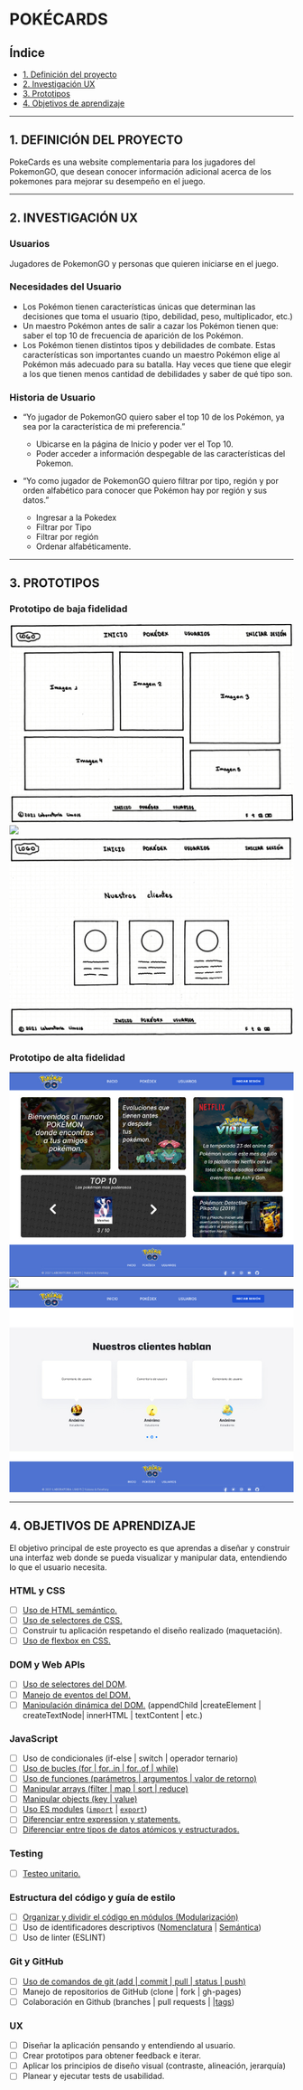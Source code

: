 # POKÉCARDS

## Índice

- [1. Definición del proyecto](#1-definición-del-proyecto)
- [2. Investigación UX](#2-investigación-ux)
- [3. Prototipos](#3-prototipos)
- [4. Objetivos de aprendizaje](#4-objetivos-de-aprendizaje)

---

## 1. DEFINICIÓN DEL PROYECTO

PokeCards es una website complementaria para los jugadores del PokemonGO, que desean conocer información adicional acerca de los pokemones para mejorar
su desempeño en el juego.

---

## 2. INVESTIGACIÓN UX

### Usuarios

Jugadores de PokemonGO y personas que quieren iniciarse en el juego.

### Necesidades del Usuario

- Los Pokémon tienen características únicas que determinan las
  decisiones que toma el usuario (tipo, debilidad, peso, multiplicador, etc.)
- Un maestro Pokémon antes de salir a cazar los Pokémon tienen
  que: saber el top 10 de frecuencia de aparición de los Pokémon.
- Los Pokémon tienen distintos tipos y debilidades de combate.
  Estas características son importantes cuando un maestro Pokémon elige
  al Pokémon más adecuado para su batalla. Hay veces que tiene que elegir
  a los que tienen menos cantidad de debilidades y saber de qué tipo son.

### Historia de Usuario

- “Yo jugador de PokemonGO quiero saber el top 10 de los Pokémon, ya sea
  por la característica de mi preferencia.”

  - Ubicarse en la página de Inicio y poder ver el Top 10.
  - Poder acceder a información despegable de las características
    del Pokemon.

- “Yo como jugador de PokemonGO quiero filtrar por tipo, región y por
  orden alfabético para conocer que Pokémon hay por región y sus datos.”
  - Ingresar a la Pokedex
  - Filtrar por Tipo
  - Filtrar por región
  - Ordenar alfabéticamente.

---

## 3. PROTOTIPOS

### Prototipo de baja fidelidad

![](src/imagenes/bajafidelidadinicio.jpg)
![](src/imagenes/bajafidelidadpokédex.jpg)
![](src/imagenes/bajafidelidadusuarios.jpg)

### Prototipo de alta fidelidad

![](src/imagenes/altafidelidadinicio.jpg)
![](src/imagenes/altafidelidadpokédex.jpg)
![](src/imagenes/altafidelidadusuarios.jpg)

---

## 4. OBJETIVOS DE APRENDIZAJE

El objetivo principal de este proyecto es que aprendas a diseñar y construir una
interfaz web donde se pueda visualizar y manipular data, entendiendo lo que el
usuario necesita.

### HTML y CSS

- [ ] [Uso de HTML semántico.](https://developer.mozilla.org/en-US/docs/Glossary/Semantics#Semantics_in_HTML)
- [ ] [Uso de selectores de CSS.](https://css-tricks.com/almanac/selectors/)
- [ ] Construir tu aplicación respetando el diseño realizado (maquetación).
- [ ] [Uso de flexbox en CSS.](https://css-tricks.com/snippets/css/a-guide-to-flexbox/)

### DOM y Web APIs

- [ ] [Uso de selectores del DOM](https://developer.mozilla.org/es/docs/Referencia_DOM_de_Gecko/Localizando_elementos_DOM_usando_selectores).
- [ ] [Manejo de eventos del DOM.](https://www.w3schools.com/js/js_events.asp)
- [ ] [Manipulación dinámica del DOM.](https://developer.mozilla.org/es/docs/Referencia_DOM_de_Gecko/Introducci%C3%B3n)
      (appendChild |createElement | createTextNode| innerHTML | textContent | etc.)

### JavaScript

- [ ] Uso de condicionales (if-else | switch | operador ternario)
- [ ] [Uso de bucles (for | for..in | for..of | while)](https://developer.mozilla.org/es/docs/Web/JavaScript/Guide/Bucles_e_iteraci%C3%B3n)
- [ ] [Uso de funciones (parámetros | argumentos | valor de retorno)](https://developer.mozilla.org/es/docs/Web/JavaScript/Referencia/Funciones)
- [ ] [Manipular arrays (filter | map | sort | reduce)](https://code.tutsplus.com/es/tutorials/how-to-use-map-filter-reduce-in-javascript--cms-26209)
- [ ] [Manipular objects (key | value)](https://developer.mozilla.org/es/docs/Web/JavaScript/Referencia/Objetos_globales/Object)
- [ ] [Uso ES modules](https://developer.mozilla.org/es/docs/Web/JavaScript/Guide/M%C3%B3dulos) ([`import`](https://developer.mozilla.org/en-US/docs/Web/JavaScript/Reference/Statements/import)
      | [`export`](https://developer.mozilla.org/en-US/docs/Web/JavaScript/Reference/Statements/export))
- [ ] [Diferenciar entre expression y statements.](https://openclassrooms.com/en/courses/4309531-descubre-las-funciones-en-javascript/5108986-diferencia-entre-expresion-y-sentencia)
- [ ] [Diferenciar entre tipos de datos atómicos y estructurados.](https://developer.mozilla.org/es/docs/Web/JavaScript/Data_structures)

### Testing

- [ ] [Testeo unitario.](https://jestjs.io/docs/es-ES/getting-started)

### Estructura del código y guía de estilo

- [ ] [Organizar y dividir el código en módulos (Modularización)](https://medium.com/@sebastianpaduano/modularizaci%C3%B3n-en-javascript-538bd6c75fa)
- [ ] Uso de identificadores descriptivos ([Nomenclatura](http://snowdream.github.io/javascript-style-guide/javascript-style-guide/es/naming-conventions.html) | [Semántica](https://geekytheory.com/semantica-coder))
- [ ] Uso de linter (ESLINT)

### Git y GitHub

- [ ] [Uso de comandos de git (add | commit | pull | status | push)](https://github.com/jlord/git-it-electron)
- [ ] Manejo de repositorios de GitHub (clone | fork | gh-pages)
- [ ] Colaboración en Github (branches | pull requests | |[tags](https://git-scm.com/book/en/v2/Git-Basics-Tagging))

### UX

- [ ] Diseñar la aplicación pensando y entendiendo al usuario.
- [ ] Crear prototipos para obtener feedback e iterar.
- [ ] Aplicar los principios de diseño visual (contraste, alineación, jerarquía)
- [ ] Planear y ejecutar tests de usabilidad.
